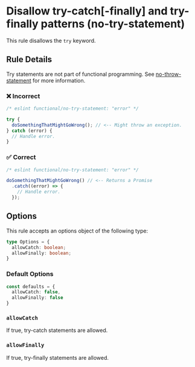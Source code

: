 # Disallow try-catch[-finally] and try-finally patterns (no-try-statement)

This rule disallows the `try` keyword.

## Rule Details

Try statements are not part of functional programming. See [no-throw-statement](./no-throw-statement.md) for more information.

### ❌ Incorrect

<!-- eslint-skip -->

```js
/* eslint functional/no-try-statement: "error" */

try {
  doSomethingThatMightGoWrong(); // <-- Might throw an exception.
} catch (error) {
  // Handle error.
}
```

### ✅ Correct

```js
/* eslint functional/no-try-statement: "error" */

doSomethingThatMightGoWrong() // <-- Returns a Promise
  .catch((error) => {
    // Handle error.
  });
```

## Options

This rule accepts an options object of the following type:

```ts
type Options = {
  allowCatch: boolean;
  allowFinally: boolean;
}
```

### Default Options

```ts
const defaults = {
  allowCatch: false,
  allowFinally: false
}
```

### `allowCatch`

If true, try-catch statements are allowed.

### `allowFinally`

If true, try-finally statements are allowed.
